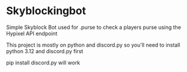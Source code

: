 # Skyblockingbot
Simple Skyblock Bot used for .purse to check a players purse using the Hypixel API endpoint

This project is mostly on python and discord.py so you'll need to install python 3.12 and discord.py first

pip install discord.py will work 
